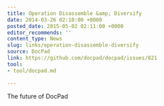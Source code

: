 ```yaml
---
title: Operation Disassemble &amp; Diversify
date: 2014-03-26 02:10:00 +0000
posted_date: 2015-05-02 02:11:00 +0000
editor_recommends: ''
content_type: News
slug: links/operation-disassemble-diversify
source: DocPad
link: https://github.com/docpad/docpad/issues/821
tool:
- tool/docpad.md

---
```

The future of DocPad



